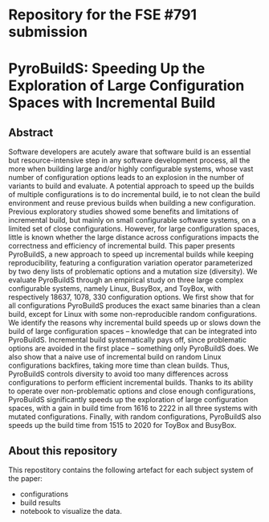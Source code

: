 # Repository for the FSE #791 submission
# PyroBuildS: Speeding Up the Exploration of Large Configuration Spaces with Incremental Build

## Abstract

Software developers are acutely aware that software build is an essential but
resource-intensive step in any software development process, all the more when
building large and/or highly configurable systems, whose vast number of
configuration options leads to an explosion in the number of variants to build
and evaluate. A potential approach to speed up the builds of multiple
configurations is to do incremental build, ie to not clean the build environment
and reuse previous builds when building a new configuration. Previous
exploratory studies showed some benefits and limitations of incremental build,
but mainly on small configurable software systems, on a limited set of close
configurations. However, for large configuration spaces, little is known whether
the large distance across configurations impacts the correctness and efficiency
of incremental build. This paper presents PyroBuildS, a new approach to speed up
incremental builds while keeping reproducibility, featuring a configuration
variation operator parameterized by two deny lists of problematic options and a
mutation size (diversity). We evaluate PyroBuildS through an empirical study on
three large complex configurable systems, namely Linux, BusyBox, and ToyBox,
with respectively 18637, 1078, 330 configuration options. We first show that for
all configurations PyroBuildS produces the exact same binaries than a clean
build, except for Linux with some non-reproducible random configurations. We
identify the reasons why incremental build speeds up or slows down the build of
large configuration spaces – knowledge that can be integrated into
PyroBuildS. Incremental build systematically pays off, since problematic options
are avoided in the first place – something only PyroBuildS does. We also show
that a naive use of incremental build on random Linux configurations backfires,
taking more time than clean builds. Thus, PyroBuildS controls diversity to avoid
too many differences across configurations to perform efficient incremental
builds. Thanks to its ability to operate over non-problematic options and close
enough configurations, PyroBuildS significantly speeds up the exploration of
large configuration spaces, with a gain in build time from 1616 to 2222 in all
three systems with mutated configurations. Finally, with random configurations,
PyroBuildS also speeds up the build time from 1515 to 2020 for ToyBox and
BusyBox.


## About this repository

This repostitory contains the following artefact for each subject system of the
paper:
- configurations
- build results
- notebook to visualize the data.
